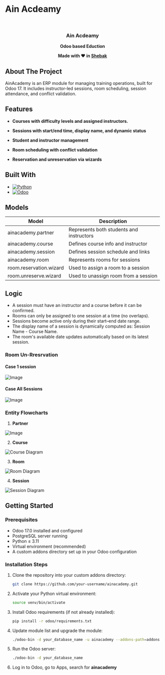 # Ain Acdeamy


<br />
<div>

<h3 align="center">Ain Acdeamy</h3>

  <p align="center">
    <strong>Odoo based Eduction</strong>
  </p>
</div>

<p align="center"><strong>Made with ❤️ in <a href="https://www.shebak.com" target="_blank">Shebak</a></strong></p>



## About The Project
AinAcademy is an ERP module for managing training operations, built for Odoo 17. It includes instructor-led sessions, room scheduling, session attendance, and conflict validation.

## Features
- **Courses with difficulty levels and assigned instructors.**

- **Sessions with start/end time, display name, and dynamic status**

- **Student and instructor management**
  
- **Room scheduling with conflict validation**
  
- **Reservation and unreservation via wizards**


## Built With

* [![Python][Python]][Python-url]
* [![Odoo](https://img.shields.io/badge/Odoo-714B67?logo=Odoo&logoColor=fff)](#)


## Models

| Model                  | Description                          |
|-----------------------|--------------------------------------|
| ainacademy.partner   | Represents both students and instructors |
| ainacademy.course    | Defines course info and instructor   |
| ainacademy.session   | Defines session schedule and links   |
| ainacademy.room      | Represents rooms for sessions        |
| room.reservation.wizard | Used to assign a room to a session |
| room.unreserve.wizard   | Used to unassign room from a session |

## Logic 
- A session must have an instructor and a course before it can be confirmed.
- Rooms can only be assigned to one session at a time (no overlaps).
- Sessions become active only during their start–end date range.
- The display name of a session is dynamically computed as: Session Name - Course Name.
- The room's available date updates automatically based on its latest session.


### Room Un-Rresrvation

#### Case 1 session

![Image](https://github.com/user-attachments/assets/2f77f092-c98e-4fa4-a057-92e009df21f7)

#### Case All Sessions

![Image](https://github.com/user-attachments/assets/1a0cb68e-2cef-430f-ad97-4298f09befc3)


### Entity Flowcharts

1. **Partner**
 
 ![Image](https://github.com/user-attachments/assets/2bb96ed2-8580-48f4-a532-5eae26eabea6)

2. **Course**
 
 ![Course Diagram](https://github.com/user-attachments/assets/56b5016c-9cf3-4e8e-853b-28e7250cd8dd)

3. **Room**
 
 ![Room Diagram](https://github.com/user-attachments/assets/11ecbf46-4ecf-499a-9af2-eccfc236a8da)

4. **Session**
 
 ![Session Diagram](https://github.com/user-attachments/assets/294f0c2c-ce84-4b59-862c-d5e7b4e745bd)
     
<!-- GETTING STARTED -->
## Getting Started

### Prerequisites

- Odoo 17.0 installed and configured
- PostgreSQL server running
- Python ≤ 3.11
- Virtual environment (recommended)
- A custom addons directory set up in your Odoo configuration

### Installation Steps

1. Clone the repository into your custom addons directory:

   ```sh
   git clone https://github.com/your-username/ainacademy.git
   ```

2. Activate your Python virtual environment:

   ```sh
   source venv/bin/activate
   ```

3. Install Odoo requirements (if not already installed):

   ```sh
   pip install -r odoo/requirements.txt
   ```

4. Update module list and upgrade the module:

   ```sh
   ./odoo-bin -d your_database_name -u ainacademy --addons-path=addons,custom_addons
   ```

5. Run the Odoo server:

   ```sh
   ./odoo-bin -d your_database_name
   ```

6. Log in to Odoo, go to Apps, search for **ainacademy**
   






<!-- MARKDOWN LINKS & IMAGES -->
[license-shield]: https://img.shields.io/github/license/othneildrew/Best-README-Template.svg?style=for-the-badge
[license-url]: https://github.com/othneildrew/Best-README-Template/blob/master/LICENSE.txt
[linkedin-shield]: https://img.shields.io/badge/-LinkedIn-black.svg?style=for-the-badge&logo=linkedin&colorB=555
[linkedin-url]: https://www.linkedin.com/in/mohammed-fathi-4a08071a7/
[Django]: https://img.shields.io/badge/Django-092E20?style=for-the-badge&logo=django&logoColor=green
[Django-url]: https://docs.djangoproject.com/en/3.2/
[Python]: https://img.shields.io/badge/Python-FFD43B?style=for-the-badge&logo=python&logoColor=blue
[Python-url]: https://docs.python.org/3/
